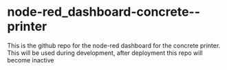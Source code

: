 # node-red_dashboard-concrete--printer
This is the github repo for the node-red dashboard for the concrete printer.
This will be used during development, after deployment this repo will become inactive
